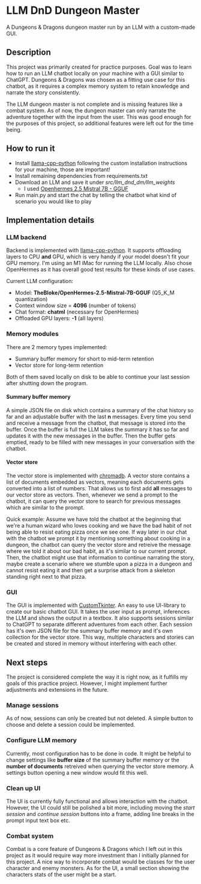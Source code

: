 # LLM DnD Dungeon Master
A Dungeons & Dragons dungeon master run by an LLM with a custom-made GUI.

## Description

This project was primarily created for practice purposes. Goal was to learn how to run an LLM chatbot locally on your machine with a GUI similar to ChatGPT. Dungeons & Dragons was chosen as a fitting use case for this chatbot, as it requires a complex memory system to retain knowledge and narrate the story consistently.

The LLM dungeon master is not complete and is missing features like a combat system. As of now, the dungeon master can only narrate the adventure together with the input from the user. This was good enough for the purposes of this project, so additional features were left out for the time being.

## How to run it

- Install [llama-cpp-python](https://github.com/abetlen/llama-cpp-python) following the custom installation instructions for your machine, those are important!
- Install remaining dependencies from requirements.txt
- Download an LLM and save it under *src/llm_dnd_dm/llm_weights*
    - I used [Openhermes 2.5 Mistral 7B - GGUF](https://huggingface.co/TheBloke/OpenHermes-2.5-Mistral-7B-GGUF)
- Run main.py and start the chat by telling the chatbot what kind of scenario you would like to play


## Implementation details

### LLM backend
Backend is implemented with [llama-cpp-python](https://github.com/abetlen/llama-cpp-python). It supports offloading layers to CPU **and** GPU, which is very handy if your model doesn't fit your GPU memory. I'm using an M1 iMac for running the LLM locally. Also chose OpenHermes as it has overall good test results for these kinds of use cases.

Current LLM configuration:
- Model: **TheBloke/OpenHermes-2.5-Mistral-7B-GGUF** (Q5_K_M quantization)
- Context window size = **4096** (number of tokens)
- Chat format: **chatml** (necessary for OpenHermes)
- Offloaded GPU layers: **-1** (all layers)

### Memory modules
There are 2 memory types implemented:
- Summary buffer memory for short to mid-term retention
- Vector store for long-term retention

Both of them saved locally on disk to be able to continue your last session after shutting down the program.

#### Summary buffer memory
A simple JSON file on disk which contains a summary of the chat history so far and an adjustable buffer with the last **n** messages. Every time you send and receive a message from the chatbot, that message is stored into the buffer. Once the buffer is full the LLM takes the summary it has so far and updates it with the new messages in the buffer. Then the buffer gets emptied, ready to be filled with new messages in your conversation with the chatbot.

#### Vector store
The vector store is implemented with [chromadb](https://github.com/chroma-core/chroma). A vector store contains a list of documents embedded as vectors, meaning each documents gets converted into a list of numbers. That allows us to first add **all** messages to our vector store as vectors. Then, whenever we send a prompt to the chatbot, it can query the vector store to search for previous messages which are similar to the prompt.

Quick example: Assume we have told the chatbot at the beginning that we're a human wizard who loves cooking and we have the bad habit of not being able to resist eating pizza once we see one. If way later in our chat with the chatbot we prompt it by mentioning something about cooking in a dungeon, the chatbot can query the vector store and retreive the message where we told it about our bad habit, as it's similar to our current prompt. Then, the chatbot might use that information to continue narrating the story, maybe create a scenario where we stumble upon a pizza in a dungeon and cannot resist eating it and then get a surprise attack from a skeleton standing right next to that pizza.

### GUI
The GUI is implemented with [CustomTkinter](https://github.com/TomSchimansky/CustomTkinter). An easy to use UI-library to create our basic chatbot GUI. It takes the user input as prompt, inferences the LLM and shows the output in a textbox. It also supports sessions similar to ChatGPT to separate different adventures from each other. Each session has it's own JSON file for the summary buffer memory and it's own collection for the vector store. This way, multiple characters and stories can be created and stored in memory without interfering with each other.

## Next steps
The project is considered complete the way it is right now, as it fulfills my goals of this practice project. However, I might implement further adjustments and extensions in the future.

### Manage sessions
As of now, sessions can only be created but not deleted. A simple button to choose and delete a session could be implemented.

### Configure LLM memory
Currently, most configuration has to be done in code. It might be helpful to change settings like **buffer size** of the summary buffer memory or the **number of documents** retreived when querying the vector store memory. A settings button opening a new window would fit this well.

### Clean up UI
The UI is currently fully functional and allows interaction with the chatbot. However, the UI could still be polished a bit more, including moving the *start session* and *continue session* buttons into a frame, adding line breaks in the prompt input text box etc.

### Combat system
Combat is a core feature of Dungeons & Dragons which I left out in this project as it would require way more investment than I initially planned for this project. A nice way to incorporate combat would be classes for the user character and enemy monsters. As for the UI, a small section showing the characters stats of the user might be a start.